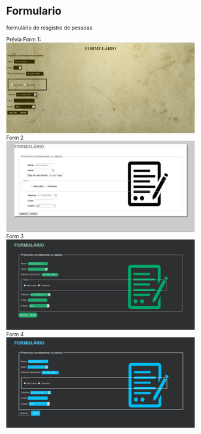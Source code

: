 # Formulario
formulário de resgistro de pessoas

Prévia
Form 1:
![Form estilo 1](https://github.com/mateusfg7/Formulario/blob/master/previas/form-estilo-1.PNG)
Form 2
![Form estilo 2](https://github.com/mateusfg7/Formulario/blob/master/previas/form-estilo-2.PNG)
Form 3
![Form estilo 3](https://github.com/mateusfg7/Formulario/blob/master/previas/form-estilo-3.PNG)
Form 4
![Form estilo 4](https://github.com/mateusfg7/Formulario/blob/master/previas/form-estilo-4.PNG)
